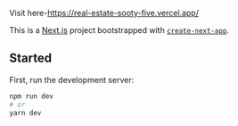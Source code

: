 Visit here-https://real-estate-sooty-five.vercel.app/



This is a [Next.js](https://nextjs.org/) project bootstrapped with [`create-next-app`](https://github.com/vercel/next.js/tree/canary/packages/create-next-app).

##  Started

First, run the development server:

```bash
npm run dev
# or
yarn dev
```
